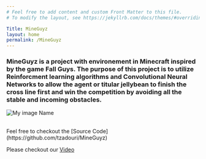 ```yaml
---
# Feel free to add content and custom Front Matter to this file.
# To modify the layout, see https://jekyllrb.com/docs/themes/#overriding-theme-defaults

Title: MineGuyz
layout: home
permalink: /MineGuyz
---
```


### MineGuyz is a project with environement in Minecraft inspired by the game Fall Guys. The purpose of this project is to utilize Reinforcment learning algorithms and Convolutional Neural Networks to allow the agent or titular jellybean to finish the cross line first and win the competition by avoiding all the stable and incoming obstacles.
![My image Name](/assets/images/myimage.jpg)



<br />
Feel free to checkout the [Source Code](https://github.com/tzadouri/MineGuyz)

Please checkout our [Video](https://www.youtube.com/watch?v=SaT4Ns7_akk&feature=youtu.be)
